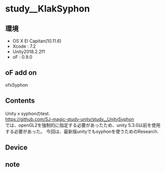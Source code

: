 # study__KlakSyphon #

## 環境 ##
*	OS X El Capitan(10.11.6)
*	Xcode : 7.2
*	Unity2018.2.2f1
*	oF : 0.9.0

## oF add on ##
ofxSyphon  

## Contents ##
Unity x syphonのtest.  
https://github.com/SJ-magic-study-unity/study__UnitySyphon  
では、openGL2を強制的に指定する必要があったため、unity 5.3.0以前を使用する必要があった。
今回は、最新版unityでもsyphonを使うためのResearch.

## Device ##


## note ##






